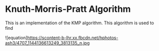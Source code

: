 Knuth-Morris-Pratt Algorithm
==============

This is an implementation of the KMP algorithm. This algorithm is used to find 

![equation]https://scontent-b-lhr.xx.fbcdn.net/hphotos-ash3/4707_1144136613249_3813135_n.jpg

